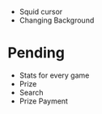 - Squid cursor
- Changing Background

# Pending

- Stats for every game
- Prize
- Search
- Prize Payment
